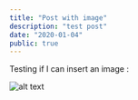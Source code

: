```yaml
---
title: "Post with image"
description: "test post"
date: "2020-01-04"
public: true
---
```


Testing if I can insert an image :

![alt text][image]

[image]: ./images/test.png "test image"